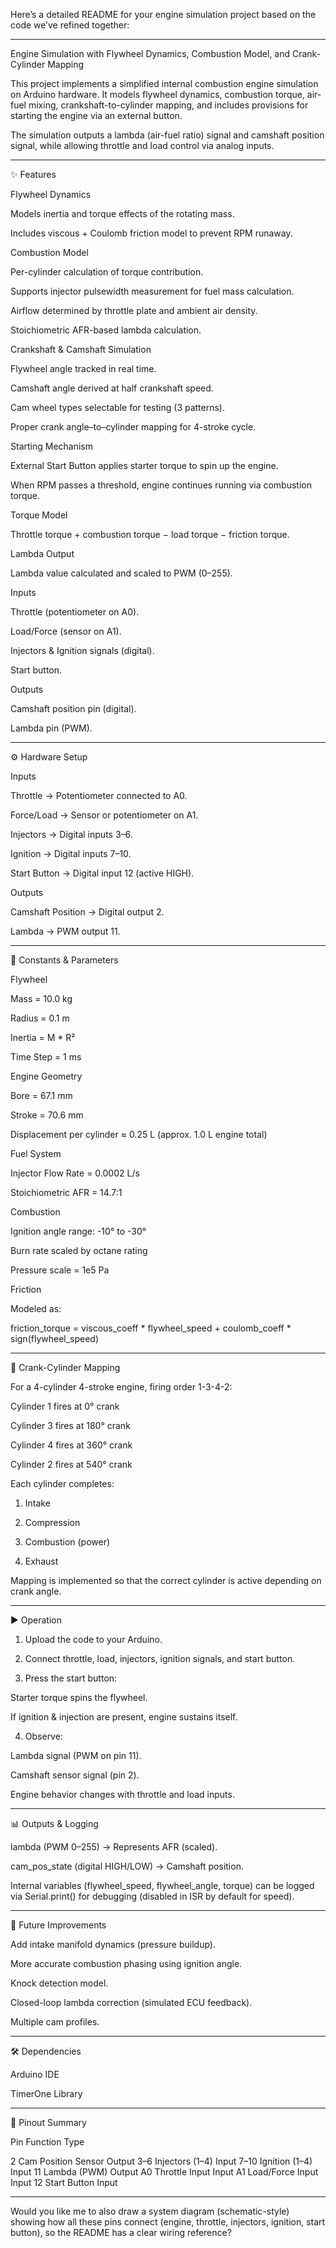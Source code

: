 Here’s a detailed README for your engine simulation project based on the code we’ve refined together:


---

Engine Simulation with Flywheel Dynamics, Combustion Model, and Crank-Cylinder Mapping

This project implements a simplified internal combustion engine simulation on Arduino hardware.
It models flywheel dynamics, combustion torque, air-fuel mixing, crankshaft-to-cylinder mapping, and includes provisions for starting the engine via an external button.

The simulation outputs a lambda (air-fuel ratio) signal and camshaft position signal, while allowing throttle and load control via analog inputs.


---

✨ Features

Flywheel Dynamics

Models inertia and torque effects of the rotating mass.

Includes viscous + Coulomb friction model to prevent RPM runaway.


Combustion Model

Per-cylinder calculation of torque contribution.

Supports injector pulsewidth measurement for fuel mass calculation.

Airflow determined by throttle plate and ambient air density.

Stoichiometric AFR-based lambda calculation.


Crankshaft & Camshaft Simulation

Flywheel angle tracked in real time.

Camshaft angle derived at half crankshaft speed.

Cam wheel types selectable for testing (3 patterns).

Proper crank angle–to–cylinder mapping for 4-stroke cycle.


Starting Mechanism

External Start Button applies starter torque to spin up the engine.

When RPM passes a threshold, engine continues running via combustion torque.


Torque Model

Throttle torque + combustion torque − load torque − friction torque.


Lambda Output

Lambda value calculated and scaled to PWM (0–255).


Inputs

Throttle (potentiometer on A0).

Load/Force (sensor on A1).

Injectors & Ignition signals (digital).

Start button.


Outputs

Camshaft position pin (digital).

Lambda pin (PWM).




---

⚙️ Hardware Setup

Inputs

Throttle → Potentiometer connected to A0.

Force/Load → Sensor or potentiometer on A1.

Injectors → Digital inputs 3–6.

Ignition → Digital inputs 7–10.

Start Button → Digital input 12 (active HIGH).


Outputs

Camshaft Position → Digital output 2.

Lambda → PWM output 11.



---

🔧 Constants & Parameters

Flywheel

Mass = 10.0 kg

Radius = 0.1 m

Inertia = M * R²

Time Step = 1 ms


Engine Geometry

Bore = 67.1 mm

Stroke = 70.6 mm

Displacement per cylinder ≈ 0.25 L (approx. 1.0 L engine total)


Fuel System

Injector Flow Rate = 0.0002 L/s

Stoichiometric AFR = 14.7:1


Combustion

Ignition angle range: -10° to -30°

Burn rate scaled by octane rating

Pressure scale = 1e5 Pa


Friction

Modeled as:

friction_torque = viscous_coeff * flywheel_speed + coulomb_coeff * sign(flywheel_speed)



---

🚦 Crank-Cylinder Mapping

For a 4-cylinder 4-stroke engine, firing order 1-3-4-2:

Cylinder 1 fires at 0° crank

Cylinder 3 fires at 180° crank

Cylinder 4 fires at 360° crank

Cylinder 2 fires at 540° crank


Each cylinder completes:

1. Intake


2. Compression


3. Combustion (power)


4. Exhaust



Mapping is implemented so that the correct cylinder is active depending on crank angle.


---

▶️ Operation

1. Upload the code to your Arduino.


2. Connect throttle, load, injectors, ignition signals, and start button.


3. Press the start button:

Starter torque spins the flywheel.

If ignition & injection are present, engine sustains itself.



4. Observe:

Lambda signal (PWM on pin 11).

Camshaft sensor signal (pin 2).

Engine behavior changes with throttle and load inputs.





---

📊 Outputs & Logging

lambda (PWM 0–255) → Represents AFR (scaled).

cam_pos_state (digital HIGH/LOW) → Camshaft position.

Internal variables (flywheel_speed, flywheel_angle, torque) can be logged via Serial.print() for debugging (disabled in ISR by default for speed).



---

🚀 Future Improvements

Add intake manifold dynamics (pressure buildup).

More accurate combustion phasing using ignition angle.

Knock detection model.

Closed-loop lambda correction (simulated ECU feedback).

Multiple cam profiles.



---

🛠️ Dependencies

Arduino IDE

TimerOne Library



---

📌 Pinout Summary

Pin	Function	Type

2	Cam Position Sensor	Output
3–6	Injectors (1–4)	Input
7–10	Ignition (1–4)	Input
11	Lambda (PWM)	Output
A0	Throttle Input	Input
A1	Load/Force Input	Input
12	Start Button	Input



---

Would you like me to also draw a system diagram (schematic-style) showing how all these pins connect (engine, throttle, injectors, ignition, start button), so the README has a clear wiring reference?

